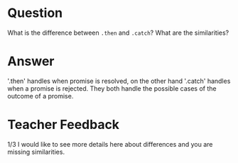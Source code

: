 # Question
What is the difference between `.then` and `.catch`? What are the similarities?

# Answer
'.then' handles when promise is resolved, on the other hand '.catch' handles when a promise is rejected. They both handle the possible cases of the outcome of a promise.

# Teacher Feedback
1/3 
I would like to see more details here about differences and you are missing similarities.

